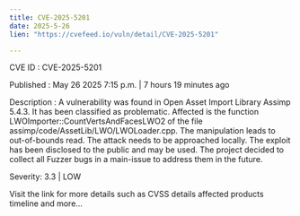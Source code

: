 ```yaml
---
title: CVE-2025-5201
date: 2025-5-26
lien: "https://cvefeed.io/vuln/detail/CVE-2025-5201"

---
```


CVE ID : CVE-2025-5201

Published :  May 26
2025
7:15 p.m. | 7 hours
19 minutes ago

Description : A vulnerability was found in Open Asset Import Library Assimp 5.4.3. It has been classified as problematic. Affected is the function LWOImporter::CountVertsAndFacesLWO2 of the file assimp/code/AssetLib/LWO/LWOLoader.cpp. The manipulation leads to out-of-bounds read. The attack needs to be approached locally. The exploit has been disclosed to the public and may be used. The project decided to collect all Fuzzer bugs in a main-issue to address them in the future.

Severity: 3.3 | LOW

Visit the link for more details
such as CVSS details
affected products
timeline
and more...
